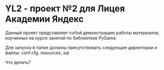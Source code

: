 # YL2 - проект №2 для Лицея Академии Яндекс

Данный проект представляет собой демонстрацию работы материалов, изученных на курсе занятий по библиотеке PyGame.

Для запуска в папке должны присутствовать следующие директории и файлы:
conf.cfg, resources, sql


Что делать?
